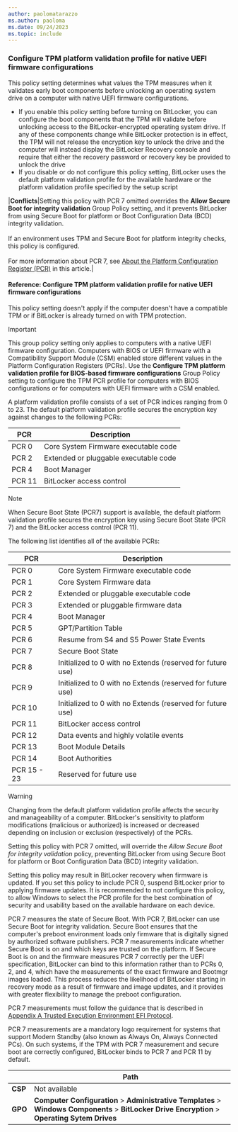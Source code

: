 ```yaml
---
author: paolomatarazzo
ms.author: paoloma
ms.date: 09/24/2023
ms.topic: include
---
```


### Configure TPM platform validation profile for native UEFI firmware configurations

This policy setting determines what values the TPM measures when it validates early boot components before unlocking an operating system drive on a computer with native UEFI firmware configurations.

- If you enable this policy setting before turning on BitLocker, you can configure the boot components that the TPM will validate before unlocking access to the BitLocker-encrypted operating system drive. If any of these components change while BitLocker protection is in effect, the TPM will not release the encryption key to unlock the drive and the computer will instead display the BitLocker Recovery console and require that either the recovery password or recovery key be provided to unlock the drive
- If you disable or do not configure this policy setting, BitLocker uses the default platform validation profile for the available hardware or the platform validation profile specified by the setup script

|**Conflicts**|Setting this policy with PCR 7 omitted overrides the **Allow Secure Boot for integrity validation** Group Policy setting, and it prevents BitLocker from using Secure Boot for platform or Boot Configuration Data (BCD) integrity validation. <BR><BR> If an environment uses TPM and Secure Boot for platform integrity checks, this policy is configured. <BR><BR> For more information about PCR 7, see [About the Platform Configuration Register (PCR)](#about-the-platform-configuration-register-pcr) in this article.|

#### Reference: Configure TPM platform validation profile for native UEFI firmware configurations

This policy setting doesn't apply if the computer doesn't have a compatible TPM or if BitLocker is already turned on with TPM protection.

> [!IMPORTANT]
> This group policy setting only applies to computers with a native UEFI firmware configuration. Computers with BIOS or UEFI firmware with a Compatibility Support Module (CSM) enabled store different values in the Platform Configuration Registers (PCRs). Use the **Configure TPM platform validation profile for BIOS-based firmware configurations** Group Policy setting to configure the TPM PCR profile for computers with BIOS configurations or for computers with UEFI firmware with a CSM enabled.

A platform validation profile consists of a set of PCR indices ranging from 0 to 23. The default platform validation profile secures the encryption key against changes to the following PCRs:

|PCR|Description|
|-|-|
| PCR 0 | Core System Firmware executable code|
| PCR 2 | Extended or pluggable executable code|
| PCR 4 | Boot Manager|
| PCR 11 | BitLocker access control|

> [!NOTE]
> When Secure Boot State (PCR7) support is available, the default platform validation profile secures the encryption key using Secure Boot State (PCR 7) and the BitLocker access control (PCR 11).

The following list identifies all of the available PCRs:

|PCR|Description|
|-|-|
| PCR 0 | Core System Firmware executable code|
| PCR 1 | Core System Firmware data|
| PCR 2 | Extended or pluggable executable code|
| PCR 3 | Extended or pluggable firmware data|
| PCR 4 | Boot Manager|
| PCR 5 | GPT/Partition Table|
| PCR 6 | Resume from S4 and S5 Power State Events|
| PCR 7 | Secure Boot State|
| PCR 8 | Initialized to 0 with no Extends (reserved for future use)|
| PCR 9 | Initialized to 0 with no Extends (reserved for future use)|
| PCR 10 | Initialized to 0 with no Extends (reserved for future use)|
| PCR 11 | BitLocker access control|
| PCR 12 | Data events and highly volatile events|
| PCR 13 | Boot Module Details|
| PCR 14 | Boot Authorities|
| PCR 15 - 23 | Reserved for future use

> [!WARNING]
> Changing from the default platform validation profile affects the security and manageability of a computer. BitLocker's sensitivity to platform modifications (malicious or authorized) is increased or decreased depending on inclusion or exclusion (respectively) of the PCRs.
>
> Setting this policy with PCR 7 omitted, will override the *Allow Secure Boot for integrity validation* policy, preventing BitLocker from using Secure Boot for platform or Boot Configuration Data (BCD) integrity validation.
>
> Setting this policy may result in BitLocker recovery when firmware is updated. If you set this policy to include PCR 0, suspend BitLocker prior to applying firmware updates. It is recommended to not configure this policy, to allow Windows to select the PCR profile for the best combination of security and usability based on the available hardware on each device.

PCR 7 measures the state of Secure Boot. With PCR 7, BitLocker can use Secure Boot for integrity validation. Secure Boot ensures that the computer's preboot environment loads only firmware that is digitally signed by authorized software publishers. PCR 7 measurements indicate whether Secure Boot is on and which keys are trusted on the platform. If Secure Boot is on and the firmware measures PCR 7 correctly per the UEFI specification, BitLocker can bind to this information rather than to PCRs 0, 2, and 4, which have the measurements of the exact firmware and Bootmgr images loaded. This process reduces the likelihood of BitLocker starting in recovery mode as a result of firmware and image updates, and it provides with greater flexibility to manage the preboot configuration.

PCR 7 measurements must follow the guidance that is described in [Appendix A Trusted Execution Environment EFI Protocol](/windows-hardware/test/hlk/testref/trusted-execution-environment-efi-protocol).

PCR 7 measurements are a mandatory logo requirement for systems that support Modern Standby (also known as Always On, Always Connected PCs). On such systems, if the TPM with PCR 7 measurement and secure boot are correctly configured, BitLocker binds to PCR 7 and PCR 11 by default.

|  | Path |
|--|--|
| **CSP** | Not available |
| **GPO** | **Computer Configuration** > **Administrative Templates** > **Windows Components** > **BitLocker Drive Encryption** > **Operating Sytem Drives** |

